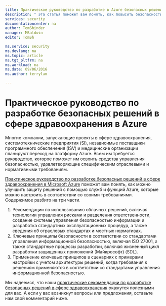 ```yaml
---
title: Практическое руководство по разработке в Azure безопасных решений в сфере здравоохранения | Microsoft Docs
description: " Эта статья поможет вам понять, как повысить безопасность решений в сфере здравоохранения с помощью настраиваемых служб и компонентов Azure. "
services: security
documentationcenter: na
author: TomShinder
manager: MBaldwin
editor: TomSh

ms.service: security
ms.devlang: na
ms.topic: article
ms.tgt_pltfrm: na
ms.workload: na
ms.date: 09/06/2016
ms.author: terrylan

---
```

# Практическое руководство по разработке безопасных решений в сфере здравоохранения в Azure
Многие компании, запускающие проекты в сфере здравоохранения, системотехнические предприятия (SI), независимые поставщики программного обеспечения (ISV) и медицинские организации планируют переход на платформу Azure. Всем им требуется руководство, которое поможет им освоить средства управления безопасностью, удовлетворяющие специфическим отраслевыми и нормативными требованиям.

[Практическое руководство по разработке безопасных решений в сфере здравоохранения в Microsoft Azure](https://aka.ms/azureindustrysecurity) поможет вам понять, как можно улучшить защиту решений с помощью служб и функций Azure, которые можно настроить в соответствии со своими требованиями. Содержимое разбито на три части.

1. Рекомендации по использованию облачных решений, включая технологии управления рисками и разделения ответственности, создание системы управления безопасностью информации и разработка стандартных эксплуатационных процедур, а также сведения об отраслевых стандартах и местных нормативах.
2. Ключевые принципы безопасности в соответствии со стандартами управления информационной безопасностью, включая ISO 27001, а также стандартные процессы разработки, включая жизненный цикл разработки защищенных приложений (Майкрософт) (SDL).
3. Применение ключевых принципов в сценариях с примерами настройки с учетом архитектуры решений, когда требования к решениям применяются в соответствии со стандартами управления информационной безопасностью.

Мы надеемся, что наши [практические рекомендации по разработке безопасных решений в сфере здравоохранения](https://aka.ms/azureindustrysecurity) окажутся полезными для вас. А если у вас возникнут вопросы или предложения, оставьте нам свой комментарий ниже.

<!---HONumber=AcomDC_0907_2016-->
